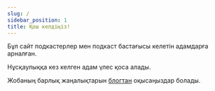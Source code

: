 ```yaml
---
slug: /
sidebar_position: 1
title: Қош келдіңіз!
---
```


Бұл сайт подкастерлер мен подкаст бастағысы келетін адамдарға арналған.

Нұсқаулыққа кез келген адам үлес қоса алады.

Жобаның барлық жаңалықтарын [блогтан][1] оқысаңыздар болады.

<!-- Арнайы тақырып бойынша ақпарат іздеп келген болсаңыз [іздеу жүйесін][2] қолдануды ұсынамын. -->

[1]: /blog
[2]: /search
